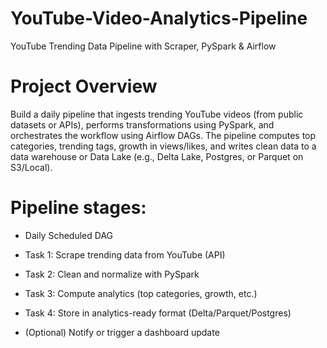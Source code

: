 # YouTube-Video-Analytics-Pipeline
YouTube Trending Data Pipeline with Scraper, PySpark & Airflow

# Project Overview
Build a daily pipeline that ingests trending YouTube videos (from public datasets or APIs), performs transformations using PySpark, and orchestrates the workflow using Airflow DAGs. The pipeline computes top categories, trending tags, growth in views/likes, and writes clean data to a data warehouse or Data Lake (e.g., Delta Lake, Postgres, or Parquet on S3/Local).

# Pipeline stages:

- Daily Scheduled DAG

- Task 1: Scrape trending data from YouTube (API)

- Task 2: Clean and normalize with PySpark

- Task 3: Compute analytics (top categories, growth, etc.)

- Task 4: Store in analytics-ready format (Delta/Parquet/Postgres)

- (Optional) Notify or trigger a dashboard update

